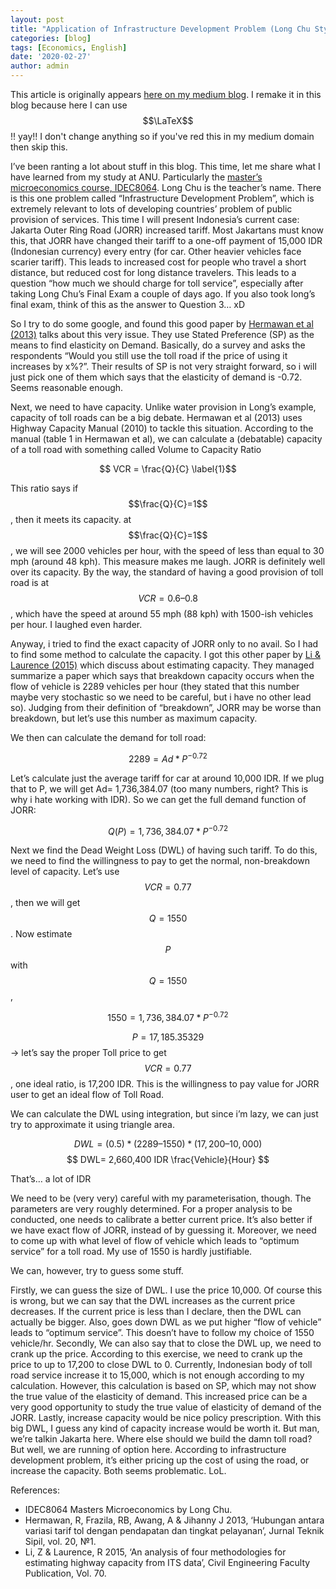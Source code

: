 ```yaml
---
layout: post
title: "Application of Infrastructure Development Problem (Long Chu Style) to Indonesia’s Toll Road"
categories: [blog]
tags: [Economics, English]
date: '2020-02-27'
author: admin
---
```


This article is originally appears [here on my medium blog](https://medium.com/@imedkrisna/application-of-infrastructure-development-problem-long-chu-style-to-indonesias-toll-road-7ccdc68ee817). I remake it in this blog because here I can use $$\LaTeX$$!! yay!! I don't change anything so if you've red this in my medium domain then skip this. 

I’ve been ranting a lot about stuff in this blog. This time, let me share what I have learned from my study at ANU. Particularly the [master’s microeconomics course, IDEC8064][1]. Long Chu is the teacher’s name. There is this one problem called “Infrastructure Development Problem”, which is extremely relevant to lots of developing countries’ problem of public provision of services. This time I will present Indonesia’s current case: Jakarta Outer Ring Road (JORR) increased tariff.
Most Jakartans must know this, that JORR have changed their tariff to a one-off payment of 15,000 IDR (Indonesian currency) every entry (for car. Other heavier vehicles face scarier tariff). This leads to increased cost for people who travel a short distance, but reduced cost for long distance travelers. This leads to a question “how much we should charge for toll service”, especially after taking Long Chu’s Final Exam a couple of days ago. If you also took long’s final exam, think of this as the answer to Question 3… xD

So I try to do some google, and found this good paper by [Hermawan et al (2013)][2] talks about this very issue. They use Stated Preference (SP) as the means to find elasticity on Demand. Basically, do a survey and asks the respondents “Would you still use the toll road if the price of using it increases by x%?”. Their results of SP is not very straight forward, so i will just pick one of them which says that the elasticity of demand is -0.72. Seems reasonable enough.

Next, we need to have capacity. Unlike water provision in Long’s example, capacity of toll roads can be a big debate. Hermawan et al (2013) uses Highway Capacity Manual (2010) to tackle this situation. According to the manual (table 1 in Hermawan et al), we can calculate a (debatable) capacity of a toll road with something called Volume to Capacity Ratio 

$$ VCR = \frac{Q}{C} \label{1}$$ 

This ratio says if $$\frac{Q}{C}=1$$, then it meets its capacity. at $$\frac{Q}{C}=1$$, we will see 2000 vehicles per hour, with the speed of less than equal to 30 mph (around 48 kph). This measure makes me laugh. JORR is definitely well over its capacity.
By the way, the standard of having a good provision of toll road is at $$ VCR=0.6–0.8 $$, which have the speed at around 55 mph (88 kph) with 1500-ish vehicles per hour. I laughed even harder.

Anyway, i tried to find the exact capacity of JORR only to no avail. So I had to find some method to calculate the capacity. I got this other paper by [Li & Laurence (2015)][3] which discuss about estimating capacity. They managed summarize a paper which says that breakdown capacity occurs when the flow of vehicle is 2289 vehicles per hour (they stated that this number maybe very stochastic so we need to be careful, but i have no other lead so). Judging from their definition of “breakdown”, JORR may be worse than breakdown, but let’s use this number as maximum capacity.

We then can calculate the demand for toll road:

$$ 2289=Ad*P^{-0.72} $$

Let’s calculate just the average tariff for car at around 10,000 IDR. If we plug that to P, we will get Ad= 1,736,384.07 (too many numbers, right? This is why i hate working with IDR). So we can get the full demand function of JORR:

$$ Q(P)=1,736,384.07*P^{-0.72} $$

Next we find the Dead Weight Loss (DWL) of having such tariff. To do this, we need to find the willingness to pay to get the normal, non-breakdown level of capacity. Let’s use $$ VCR=0.77 $$, then we will get $$ Q=1550 $$. Now estimate $$P$$ with $$ Q=1550 $$,

$$ 1550=1,736,384.07*P^{-0.72} $$

$$ P= 17,185.35329 $$ -> let’s say the proper Toll price to get $$ VCR=0.77 $$, one ideal ratio, is 17,200 IDR. This is the willingness to pay value for JORR user to get an ideal flow of Toll Road.

We can calculate the DWL using integration, but since i’m lazy, we can just try to approximate it using triangle area.

$$ DWL=(0.5)*(2289–1550)*(17,200–10,000) $$
$$ DWL= 2,660,400 IDR \frac{Vehicle}{Hour} $$

That’s… a lot of IDR

We need to be (very very) careful with my parameterisation, though. The parameters are very roughly determined. For a proper analysis to be conducted, one needs to calibrate a better current price. It’s also better if we have exact flow of JORR, instead of by guessing it. Moreover, we need to come up with what level of flow of vehicle which leads to “optimum service” for a toll road. My use of 1550 is hardly justifiable.

We can, however, try to guess some stuff.

Firstly, we can guess the size of DWL. I use the price 10,000. Of course this is wrong, but we can say that the DWL increases as the current price decreases. If the current price is less than I declare, then the DWL can actually be bigger. Also, goes down DWL as we put higher “flow of vehicle” leads to “optimum service”. This doesn’t have to follow my choice of 1550 vehicle/hr.
Secondly, We can also say that to close the DWL up, we need to crank up the price. According to this exercise, we need to crank up the price to up to 17,200 to close DWL to 0. Currently, Indonesian body of toll road service increase it to 15,000, which is not enough according to my calculation. However, this calculation is based on SP, which may not show the true value of the elasticity of demand. This increased price can be a very good opportunity to study the true value of elasticity of demand of the JORR.
Lastly, increase capacity would be nice policy prescription. With this big DWL, I guess any kind of capacity increase would be worth it. But man, we’re talkin Jakarta here. Where else should we build the damn toll road? But well, we are running of option here. According to infrastructure development problem, it’s either pricing up the cost of using the road, or increase the capacity. Both seems problematic. LoL.

References:
- IDEC8064 Masters Microeconomics by Long Chu.
- Hermawan, R, Frazila, RB, Awang, A & Jihanny J 2013, ‘Hubungan antara variasi tarif tol dengan pendapatan dan tingkat pelayanan’, Jurnal Teknik Sipil, vol. 20, №1.
- Li, Z & Laurence, R 2015, ‘An analysis of four methodologies for estimating highway capacity from ITS data’, Civil Engineering Faculty Publication, Vol. 70.

[1]: https://programsandcourses.anu.edu.au/course/IDEC8064 "IDEC8064 Masters Microeconomics by Long Chu."
[2]: http://journals.itb.ac.id/index.php/jts/article/view/2841 "Hermawan, R, Frazila, RB, Awang, A & Jihanny J 2013, ‘Hubungan antara variasi tarif tol dengan pendapatan dan tingkat pelayanan’, Jurnal Teknik Sipil, vol. 20, №1."
[3]: https://www.researchgate.net/publication/277905943_An_analysis_of_four_methodologies_for_estimating_highway_capacity_from_ITS_data "Li, Z & Laurence, R 2015, ‘An analysis of four methodologies for estimating highway capacity from ITS data’, Civil Engineering Faculty Publication, Vol. 70."

